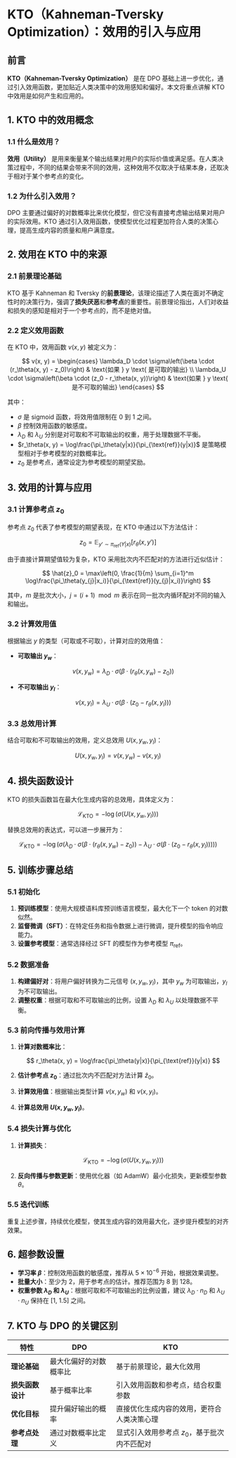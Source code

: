 
# KTO（Kahneman-Tversky Optimization）：效用的引入与应用

## 前言

**KTO（Kahneman-Tversky Optimization）** 是在 DPO 基础上进一步优化，通过引入效用函数，更加贴近人类决策中的效用感知和偏好。本文将重点讲解 KTO 中效用是如何产生和应用的。

## 1. KTO 中的效用概念

### 1.1 什么是效用？

**效用（Utility）** 是用来衡量某个输出结果对用户的实际价值或满足感。在人类决策过程中，不同的结果会带来不同的效用，这种效用不仅取决于结果本身，还取决于相对于某个参考点的变化。

### 1.2 为什么引入效用？

DPO 主要通过偏好的对数概率比来优化模型，但它没有直接考虑输出结果对用户的实际效用。KTO 通过引入效用函数，使模型优化过程更加符合人类的决策心理，提高生成内容的质量和用户满意度。

## 2. 效用在 KTO 中的来源

### 2.1 前景理论基础

KTO 基于 Kahneman 和 Tversky 的**前景理论**，该理论描述了人类在面对不确定性时的决策行为，强调了**损失厌恶**和**参考点**的重要性。前景理论指出，人们对收益和损失的感知是相对于一个参考点的，而不是绝对值。

### 2.2 定义效用函数

在 KTO 中，效用函数 $v(x, y)$ 被定义为：

$$
v(x, y) =
\begin{cases}
\lambda_D \cdot \sigma\left(\beta \cdot (r_\theta(x, y) - z_0)\right) & \text{如果 } y \text{ 是可取的输出} \\
\lambda_U \cdot \sigma\left(\beta \cdot (z_0 - r_\theta(x, y))\right) & \text{如果 } y \text{ 是不可取的输出}
\end{cases}
$$

其中：
- $\sigma$ 是 sigmoid 函数，将效用值限制在 0 到 1 之间。
- $\beta$ 控制效用函数的敏感度。
- $\lambda_D$ 和 $\lambda_U$ 分别是对可取和不可取输出的权重，用于处理数据不平衡。
- $r_\theta(x, y) = \log\frac{\pi_\theta(y|x)}{\pi_{\text{ref}}(y|x)}$ 是策略模型相对于参考模型的对数概率比。
- $z_0$ 是参考点，通常设定为参考模型的期望奖励。

## 3. 效用的计算与应用

### 3.1 计算参考点 $z_0$

参考点 $z_0$ 代表了参考模型的期望表现，在 KTO 中通过以下方法估计：

$$
z_0 = \mathbb{E}_{y' \sim \pi_{\text{ref}}(Y|x)}[r_\theta(x, y')]
$$

由于直接计算期望值较为复杂，KTO 采用批次内不匹配对的方法进行近似估计：

$$
\hat{z}_0 = \max\left(0, \frac{1}{m} \sum_{i=1}^m \log\frac{\pi_\theta(y_{j}|x_i)}{\pi_{\text{ref}}(y_{j}|x_i)}\right)
$$

其中，$m$ 是批次大小，$j = (i + 1) \mod m$ 表示在同一批次内循环配对不同的输入和输出。

### 3.2 计算效用值

根据输出 $y$ 的类型（可取或不可取），计算对应的效用值：

- **可取输出 $y_w$**：
  
  $$
  v(x, y_w) = \lambda_D \cdot \sigma\left(\beta \cdot (r_\theta(x, y_w) - z_0)\right)
  $$

- **不可取输出 $y_l$**：
  
  $$
  v(x, y_l) = \lambda_U \cdot \sigma\left(\beta \cdot (z_0 - r_\theta(x, y_l))\right)
  $$

### 3.3 总效用计算

结合可取和不可取输出的效用，定义总效用 $U(x, y_w, y_l)$：

$$
U(x, y_w, y_l) = v(x, y_w) - v(x, y_l)
$$

## 4. 损失函数设计

KTO 的损失函数旨在最大化生成内容的总效用，具体定义为：

$$
\mathcal{L}_{\text{KTO}} = -\log(\sigma(U(x, y_w, y_l)))
$$

替换总效用的表达式，可以进一步展开为：

$$
\mathcal{L}_{\text{KTO}} = -\log\left(\sigma\left(\lambda_D \cdot \sigma\left(\beta \cdot (r_\theta(x, y_w) - z_0)\right) - \lambda_U \cdot \sigma\left(\beta \cdot (z_0 - r_\theta(x, y_l))\right)\right)\right)
$$

## 5. 训练步骤总结

### 5.1 初始化

1. **预训练模型**：使用大规模语料库预训练语言模型，最大化下一个 token 的对数似然。
2. **监督微调（SFT）**：在特定任务和指令数据上进行微调，提升模型的指令响应能力。
3. **设置参考模型**：通常选择经过 SFT 的模型作为参考模型 $\pi_{\text{ref}}$。

### 5.2 数据准备

1. **构建偏好对**：将用户偏好转换为二元信号 $(x, y_w, y_l)$，其中 $y_w$ 为可取输出，$y_l$ 为不可取输出。
2. **调整权重**：根据可取和不可取输出的比例，设置 $\lambda_D$ 和 $\lambda_U$ 以处理数据不平衡。

### 5.3 前向传播与效用计算

1. **计算对数概率比**：

   $$
   r_\theta(x, y) = \log\frac{\pi_\theta(y|x)}{\pi_{\text{ref}}(y|x)}
   $$

2. **估计参考点 $z_0$**：通过批次内不匹配对方法计算 $\hat{z}_0$。
3. **计算效用值**：根据输出类型计算 $v(x, y_w)$ 和 $v(x, y_l)$。
4. **计算总效用 $U(x, y_w, y_l)$**。

### 5.4 损失计算与优化

1. **计算损失**：

   $$
   \mathcal{L}_{\text{KTO}} = -\log(\sigma(U(x, y_w, y_l)))
   $$

2. **反向传播与参数更新**：使用优化器（如 AdamW）最小化损失，更新模型参数 $\theta$。

### 5.5 迭代训练

重复上述步骤，持续优化模型，使其生成内容的效用最大化，逐步提升模型的对齐效果。

## 6. 超参数设置

- **学习率 $\beta$**：控制效用函数的敏感度，推荐从 $5 \times 10^{-6}$ 开始，根据效果调整。
- **批量大小**：至少为 2，用于参考点的估计。推荐范围为 8 到 128。
- **权重参数 $\lambda_D$ 和 $\lambda_U$**：根据可取和不可取输出的比例设置，建议 $\lambda_D \cdot n_D$ 和 $\lambda_U \cdot n_U$ 保持在 [1, 1.5] 之间。

## 7. KTO 与 DPO 的关键区别

| **特性**            | **DPO**                                | **KTO**                                        |
|---------------------|----------------------------------------|------------------------------------------------|
| **理论基础**        | 最大化偏好的对数概率比                | 基于前景理论，最大化效用                      |
| **损失函数设计**    | 基于概率比率                           | 引入效用函数和参考点，结合权重参数            |
| **优化目标**        | 提升偏好输出的概率                    | 直接优化生成内容的效用，更符合人类决策心理      |
| **参考点处理**      | 通过对数概率比定义                     | 显式引入效用参考点 $z_0$，基于批次内不匹配对 |



<script src="https://giscus.app/client.js"
        data-repo="InuyashaYang/AIDIY"
        data-repo-id="R_kgDOM1VVTQ"
        data-category="Announcements"
        data-category-id="DIC_kwDOM1VVTc4Ckls_"
        data-mapping="pathname"
        data-strict="0"
        data-reactions-enabled="1"
        data-emit-metadata="0"
        data-input-position="bottom"
        data-theme="preferred_color_scheme"
        data-lang="zh-CN"
        crossorigin="anonymous"
        async>
</script>
